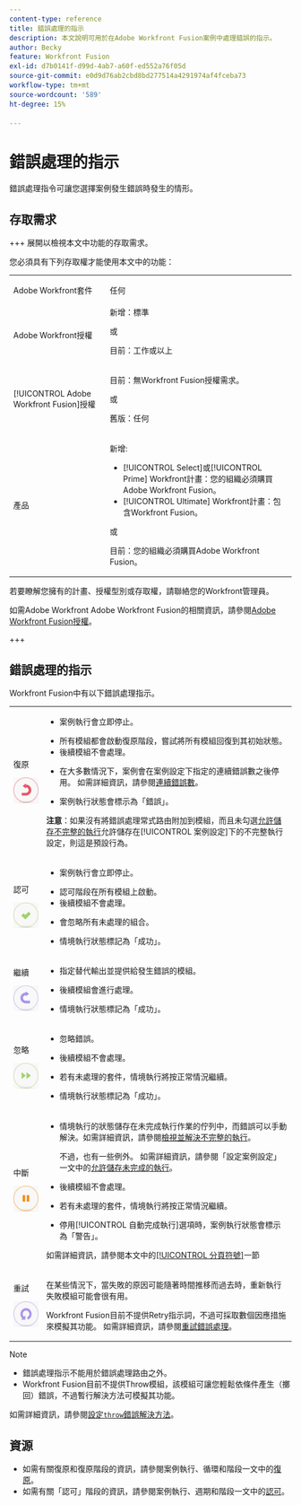 ```yaml
---
content-type: reference
title: 錯誤處理的指示
description: 本文說明可用於在Adobe Workfront Fusion案例中處理錯誤的指示。
author: Becky
feature: Workfront Fusion
exl-id: d7b0141f-d99d-4ab7-a60f-ed552a76f05d
source-git-commit: e0d9d76ab2cbd8bd277514a4291974af4fceba73
workflow-type: tm+mt
source-wordcount: '589'
ht-degree: 15%

---
```


# 錯誤處理的指示

錯誤處理指令可讓您選擇案例發生錯誤時發生的情形。

## 存取需求

+++ 展開以檢視本文中功能的存取需求。

您必須具有下列存取權才能使用本文中的功能：

<table style="table-layout:auto">
 <col> 
 <col> 
 <tbody> 
  <tr> 
    <td role="rowheader">Adobe Workfront套件</td> 
   <td> <p>任何</p> </td> 
  </tr> 
  <tr data-mc-conditions=""> 
   <td role="rowheader">Adobe Workfront授權</td> 
   <td> 新增：標準<p>或</p><p>目前：工作或以上</p> </td> 
  </tr> 
  <tr> 
   <td role="rowheader">[!UICONTROL Adobe Workfront Fusion]授權</td> 
   <td>
   <p>目前：無Workfront Fusion授權需求。</p>
   <p>或</p>
   <p>舊版：任何 </p>
   </td> 
  </tr> 
  <tr> 
   <td role="rowheader">產品</td> 
   <td>
   <p>新增:</p> <ul><li>[!UICONTROL Select]或[!UICONTROL Prime] Workfront計畫：您的組織必須購買Adobe Workfront Fusion。</li><li>[!UICONTROL Ultimate] Workfront計畫：包含Workfront Fusion。</li></ul>
   <p>或</p>
   <p>目前：您的組織必須購買Adobe Workfront Fusion。</p>
   </td> 
  </tr>
 </tbody> 
</table>


若要瞭解您擁有的計畫、授權型別或存取權，請聯絡您的Workfront管理員。

如需Adobe Workfront Adobe Workfront Fusion的相關資訊，請參閱[Adobe Workfront Fusion授權](/help/workfront-fusion/set-up-and-manage-workfront-fusion/licensing-operations-overview/license-automation-vs-integration.md)。

+++

## 錯誤處理的指示

Workfront Fusion中有以下錯誤處理指示。

<table style="table-layout:auto">
 <col> 
 <col> 
 <tbody> 
  <tr> 
   <td role="rowheader"> <p>復原</p> <p> <img src="assets/rollback.png"> </p> </td> 
   <td> <ul><li><p>案例執行會立即停止。</li><li>所有模組都會啟動復原階段，嘗試將所有模組回復到其初始狀態。 </li><li>後續模組不會處理。</p></li><li> <p>在大多數情況下，案例會在案例設定下指定的連續錯誤數之後停用。 如需詳細資訊，請參閱<a href="/help/workfront-fusion/create-scenarios/config-scenarios-settings/configure-scenario-settings.md#number-of-consecutive-errors" class="MCXref xref">連續錯誤數</a>。</p> </li><li><p>案例執行狀態會標示為「錯誤」。</p></li></ul> <p><b>注意</b>：如果沒有將錯誤處理常式路由附加到模組，而且未勾選<a href="/help/workfront-fusion/create-scenarios/config-scenarios-settings/configure-scenario-settings.md#allow-storing-incomplete-executions" class="MCXref xref">允許儲存不完整的執行</a>允許儲存在[!UICONTROL 案例設定]下的不完整執行設定，則這是預設行為。</p> </td> 
  </tr> 
  <tr> 
   <td role="rowheader"> <p>認可</p> <p> <img src="assets/commit.png"> </p> </td> 
   <td> <ul><li><p>案例執行會立即停止。</li><li>認可階段在所有模組上啟動。 </li><li>後續模組不會處理。</p></li><li> <p>會忽略所有未處理的組合。</p> </li><li><p>情境執行狀態標記為「成功」。 </p> </li></ul></td> 
  </tr> 
  <tr> 
   <td role="rowheader"> <p>繼續</p> <p> <img src="assets/resume.png"> </p> </td> 
   <td> <ul><li><p>指定替代輸出並提供給發生錯誤的模組。</p> </li><li><p>後續模組會進行處理。</p></li><li> <p>情境執行狀態標記為「成功」。</p></li></ul> </td> 
  </tr> 
  <tr> 
   <td role="rowheader"> <p>忽略</p> <p> <img src="assets/ignore.png"> </p> </td> 
   <td><ul><li> <p>忽略錯誤。</li><li> 後續模組不會處理。</p> </li><li><p>若有未處理的套件，情境執行將按正常情況繼續。</p> </li><li><p>情境執行狀態標記為「成功」。</p> </li></ul></td> 
  </tr> 
  <tr> 
   <td role="rowheader"> <p>中斷</p> <p> <img src="assets/break.png"> </p> </td> 
   <td><ul><li> <p>情境執行的狀態儲存在未完成執行作業的佇列中，而錯誤可以手動解決。如需詳細資訊，請參閱<a href="/help/workfront-fusion/manage-scenarios/view-and-resolve-incomplete-executions.md" class="MCXref xref">檢視並解決不完整的執行</a>。</p> <p>不過，也有一些例外。 如需詳細資訊，請參閱「設定案例設定」一文中的<a href="/help/workfront-fusion/create-scenarios/config-scenarios-settings/configure-scenario-settings.md#allow" class="MCXref xref">允許儲存未完成的執行</a></a>。</p></li><li> <p>後續模組不會處理。</p></li><li> <p>若有未處理的套件，情境執行將按正常情況繼續。</p> </li><li><p>停用[!UICONTROL 自動完成執行]選項時，案例執行狀態會標示為「警告」。</p></li></ul> <p>如需詳細資訊，請參閱本文中的<a href="#break" class="MCXref xref">[!UICONTROL 分頁符號]</a>一節</p> </td> 
  </tr> 
  <tr> 
   <td role="rowheader"> <p>重試</p> <p> <img src="assets/retry.png"> </p> </td> 
   <td> <p>在某些情況下，當失敗的原因可能隨著時間推移而過去時，重新執行失敗模組可能會很有用。</p> <p>Workfront Fusion目前不提供Retry指示詞，不過可採取數個因應措施來模擬其功能。 如需詳細資訊，請參閱<a href="/help/workfront-fusion/create-scenarios/config-error-handling/retry.md" class="MCXref xref">重試錯誤處理</a>。</p> </td> 
  </tr> 
 </tbody> 
</table>

>[!NOTE]
>
>* 錯誤處理指示不能用於錯誤處理路由之外。
>* Workfront Fusion目前不提供Throw模組，該模組可讓您輕鬆依條件產生（擲回）錯誤，不過暫行解決方法可模擬其功能。
>
>  如需詳細資訊，請參閱[設定`throw`錯誤解決方法](/help/workfront-fusion/create-scenarios/config-error-handling/throw.md)。

## 資源

* 如需有關復原和復原階段的資訊，請參閱案例執行、循環和階段一文中的[復原](/help/workfront-fusion/references/scenarios/scenario-execution-cycles-phases.md#rollback)。
* 如需有關「認可」階段的資訊，請參閱案例執行、週期和階段一文中的[認可](/help/workfront-fusion/references/scenarios/scenario-execution-cycles-phases.md#commit)。
